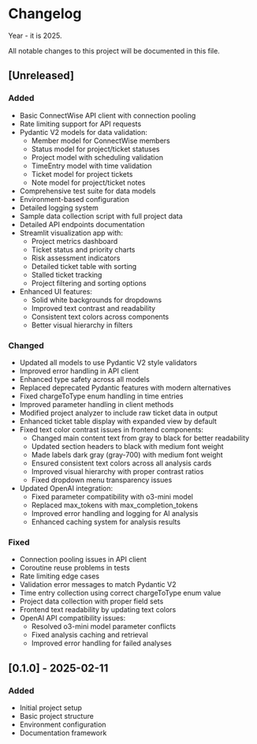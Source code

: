 # Changelog

Year - it is 2025.

All notable changes to this project will be documented in this file.

## [Unreleased]

### Added
- Basic ConnectWise API client with connection pooling
- Rate limiting support for API requests
- Pydantic V2 models for data validation:
  - Member model for ConnectWise members
  - Status model for project/ticket statuses
  - Project model with scheduling validation
  - TimeEntry model with time validation
  - Ticket model for project tickets
  - Note model for project/ticket notes
- Comprehensive test suite for data models
- Environment-based configuration
- Detailed logging system
- Sample data collection script with full project data
- Detailed API endpoints documentation
- Streamlit visualization app with:
  - Project metrics dashboard
  - Ticket status and priority charts
  - Risk assessment indicators
  - Detailed ticket table with sorting
  - Stalled ticket tracking
  - Project filtering and sorting options
- Enhanced UI features:
  - Solid white backgrounds for dropdowns
  - Improved text contrast and readability
  - Consistent text colors across components
  - Better visual hierarchy in filters

### Changed
- Updated all models to use Pydantic V2 style validators
- Improved error handling in API client
- Enhanced type safety across all models
- Replaced deprecated Pydantic features with modern alternatives
- Fixed chargeToType enum handling in time entries
- Improved parameter handling in client methods
- Modified project analyzer to include raw ticket data in output
- Enhanced ticket table display with expanded view by default
- Fixed text color contrast issues in frontend components:
  - Changed main content text from gray to black for better readability
  - Updated section headers to black with medium font weight
  - Made labels dark gray (gray-700) with medium font weight
  - Ensured consistent text colors across all analysis cards
  - Improved visual hierarchy with proper contrast ratios
  - Fixed dropdown menu transparency issues
- Updated OpenAI integration:
  - Fixed parameter compatibility with o3-mini model
  - Replaced max_tokens with max_completion_tokens
  - Improved error handling and logging for AI analysis
  - Enhanced caching system for analysis results

### Fixed
- Connection pooling issues in API client
- Coroutine reuse problems in tests
- Rate limiting edge cases
- Validation error messages to match Pydantic V2
- Time entry collection using correct chargeToType enum value
- Project data collection with proper field sets
- Frontend text readability by updating text colors
- OpenAI API compatibility issues:
  - Resolved o3-mini model parameter conflicts
  - Fixed analysis caching and retrieval
  - Improved error handling for failed analyses

## [0.1.0] - 2025-02-11

### Added
- Initial project setup
- Basic project structure
- Environment configuration
- Documentation framework 